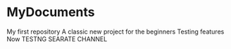 # MyDocuments
My first repository
A classic new project for the beginners
Testing features
Now TESTNG SEARATE CHANNEL
